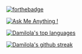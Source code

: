 [![forthebadge](https://forthebadge.com/images/badges/60-percent-of-the-time-works-every-time.svg)](https://forthebadge.com)

[![Ask Me Anything !](https://img.shields.io/badge/Ask%20me-anything-1abc9c.svg)](https://GitHub.com/Naereen/ama)

[![Damilola's top languages](https://github-readme-stats.vercel.app/api/top-langs/?username=darmilola&theme=blue-green)](https://github.com/darmilola/github-readme-stats)

[![Damilola's github streak](https://github-readme-streak-stats.herokuapp.com/?user=darmilola&theme=blue-green)](https://github.com/darmilola/github-readme-streak-stats)

